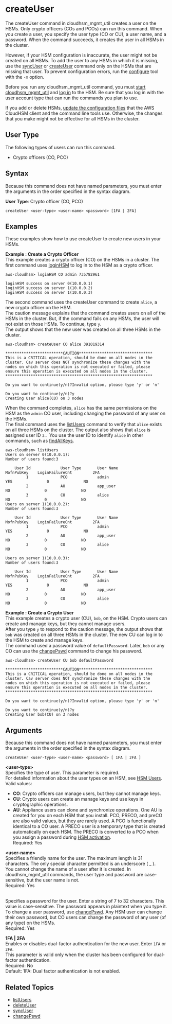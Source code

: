 # createUser<a name="cloudhsm_mgmt_util-createUser"></a>

The createUser command in cloudhsm\_mgmt\_util creates a user on the HSMs\. Only crypto officers \(COs and PCOs\) can run this command\. When you create a user, you specify the user type \(CO or CU\), a user name, and a password\. When the command succeeds, it creates the user in all HSMs in the cluster\. 

However, if your HSM configuration is inaccurate, the user might not be created on all HSMs\. To add the user to any HSMs in which it is missing, use the [syncUser](cloudhsm_mgmt_util-syncUser.md) or [createUser](#cloudhsm_mgmt_util-createUser) command only on the HSMs that are missing that user\. To prevent configuration errors, run the [configure](configure-tool.md) tool with the `-m` option\. 

Before you run any cloudhsm\_mgmt\_util command, you must [start cloudhsm\_mgmt\_util](cloudhsm_mgmt_util-getting-started.md#cloudhsm_mgmt_util-start) and [log in](cloudhsm_mgmt_util-getting-started.md#cloudhsm_mgmt_util-log-in) to the HSM\. Be sure that you log in with the user account type that can run the commands you plan to use\.

If you add or delete HSMs, [update the configuration files](cloudhsm_mgmt_util-getting-started.md#cloudhsm_mgmt_util-setup) that the AWS CloudHSM client and the command line tools use\. Otherwise, the changes that you make might not be effective for all HSMs in the cluster\.

## User Type<a name="createUser-userType"></a>

The following types of users can run this command\.
+ Crypto officers \(CO, PCO\)

## Syntax<a name="createUser-syntax"></a>

Because this command does not have named parameters, you must enter the arguments in the order specified in the syntax diagram\.

**User Type**: Crypto officer \(CO, PCO\)

```
createUser <user-type> <user-name> <password> [1FA | 2FA]
```

## Examples<a name="createUser-examples"></a>

These examples show how to use createUser to create new users in your HSMs\.

**Example : Create a Crypto Officer**  
This example creates a crypto officer \(CO\) on the HSMs in a cluster\. The first command uses [loginHSM](cloudhsm_mgmt_util-loginLogout.md) to log in to the HSM as a crypto officer\.  

```
aws-cloudhsm> loginHSM CO admin 735782961

loginHSM success on server 0(10.0.0.1)
loginHSM success on server 1(10.0.0.2)
loginHSM success on server 1(10.0.0.3)
```
The second command uses the createUser command to create `alice`, a new crypto officer on the HSM\.  
The caution message explains that the command creates users on all of the HSMs in the cluster\. But, if the command fails on any HSMs, the user will not exist on those HSMs\. To continue, type `y`\.  
The output shows that the new user was created on all three HSMs in the cluster\.  

```
aws-cloudhsm> createUser CO alice 391019314

*************************CAUTION********************************
This is a CRITICAL operation, should be done on all nodes in the
cluster. Cav server does NOT synchronize these changes with the
nodes on which this operation is not executed or failed, please
ensure this operation is executed on all nodes in the cluster.
****************************************************************

Do you want to continue(y/n)?Invalid option, please type 'y' or 'n'

Do you want to continue(y/n)?y
Creating User alice(CO) on 3 nodes
```
When the command completes, `alice` has the same permissions on the HSM as the `admin` CO user, including changing the password of any user on the HSMs\.  
The final command uses the [listUsers](cloudhsm_mgmt_util-listUsers.md) command to verify that `alice` exists on all three HSMs on the cluster\. The output also shows that `alice` is assigned user ID `3`\.`.` You use the user ID to identify `alice` in other commands, such as [findAllKeys](cloudhsm_mgmt_util-findAllKeys.md)\.  

```
aws-cloudhsm> listUsers
Users on server 0(10.0.0.1):
Number of users found:3

    User Id             User Type       User Name                          MofnPubKey    LoginFailureCnt         2FA
         1              PCO             admin                                   YES               0               NO
         2              AU              app_user                                 NO               0               NO
         3              CO              alice                                    NO               0               NO
Users on server 1(10.0.0.2):
Number of users found:3

    User Id             User Type       User Name                          MofnPubKey    LoginFailureCnt         2FA
         1              PCO             admin                                   YES               0               NO
         2              AU              app_user                                 NO               0               NO
         3              CO              alice                                    NO               0               NO

Users on server 1(10.0.0.3):
Number of users found:3

    User Id             User Type       User Name                          MofnPubKey    LoginFailureCnt         2FA
         1              PCO             admin                                   YES               0               NO
         2              AU              app_user                                 NO               0               NO
         3              CO              alice                                    NO               0               NO
```

**Example : Create a Crypto User**  
This example creates a crypto user \(CU\), `bob`, on the HSM\. Crypto users can create and manage keys, but they cannot manage users\.   
After you type `y` to respond to the caution message, the output shows that `bob` was created on all three HSMs in the cluster\. The new CU can log in to the HSM to create and manage keys\.  
The command used a password value of `defaultPassword`\. Later, `bob` or any CO can use the [changePswd](cloudhsm_mgmt_util-changePswd.md) command to change his password\.  

```
aws-cloudhsm> createUser CU bob defaultPassword

*************************CAUTION********************************
This is a CRITICAL operation, should be done on all nodes in the
cluster. Cav server does NOT synchronize these changes with the
nodes on which this operation is not executed or failed, please
ensure this operation is executed on all nodes in the cluster.
****************************************************************

Do you want to continue(y/n)?Invalid option, please type 'y' or 'n'

Do you want to continue(y/n)?y
Creating User bob(CU) on 3 nodes
```

## Arguments<a name="createUser-params"></a>

Because this command does not have named parameters, you must enter the arguments in the order specified in the syntax diagram\.

```
createUser <user-type> <user-name> <password> [ 1FA | 2FA ]
```

**<user\-type>**  
Specifies the type of user\. This parameter is required\.   
For detailed information about the user types on an HSM, see [HSM Users](hsm-users.md)\.  
Valid values:  
+ **CO**: Crypto officers can manage users, but they cannot manage keys\. 
+ **CU**: Crypto users can create an manage keys and use keys in cryptographic operations\.
+ **AU**: Appliance users can clone and synchronize operations\. One AU is created for you on each HSM that you install\.
PCO, PRECO, and preCO are also valid values, but they are rarely used\. A PCO is functionally identical to a CO user\. A PRECO user is a temporary type that is created automatically on each HSM\. The PRECO is converted to a PCO when you assign a password during [HSM activation](activate-cluster.md)\.  
Required: Yes

**<user\-name>**  
Specifies a friendly name for the user\. The maximum length is 31 characters\. The only special character permitted is an underscore \( \_ \)\.  
You cannot change the name of a user after it is created\. In cloudhsm\_mgmt\_util commands, the user type and password are case\-sensitive, but the user name is not\.  
Required: Yes

**<password>**  
Specifies a password for the user\. Enter a string of 7 to 32 characters\. This value is case\-sensitive\. The password appears in plaintext when you type it\.   
To change a user password, use [changePswd](cloudhsm_mgmt_util-changePswd.md)\. Any HSM user can change their own password, but CO users can change the password of any user \(of any type\) on the HSMs\.  
Required: Yes

**1FA \| 2FA**  
Enables or disables dual\-factor authentication for the new user\. Enter `1FA` or `2FA`\.  
This parameter is valid only when the cluster has been configured for dual\-factor authentication\.  
Required: No  
Default: 1FA: Dual factor authentication is not enabled\.

## Related Topics<a name="createUser-seealso"></a>
+ [listUsers](cloudhsm_mgmt_util-listUsers.md)
+ [deleteUser](cloudhsm_mgmt_util-deleteUser.md)
+ [syncUser](cloudhsm_mgmt_util-syncUser.md)
+ [changePswd](cloudhsm_mgmt_util-changePswd.md)